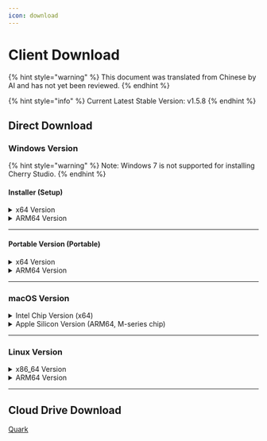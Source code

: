 ```yaml
---
icon: download
---
```

# Client Download


{% hint style="warning" %}
This document was translated from Chinese by AI and has not yet been reviewed.
{% endhint %}




{% hint style="info" %}
Current Latest Stable Version: v1.5.8
{% endhint %}

## Direct Download

### Windows Version

{% hint style="warning" %}
Note: Windows 7 is not supported for installing Cherry Studio.
{% endhint %}

#### Installer (Setup)

<details>

<summary>x64 Version</summary>

Main Line:

【[Cherry Studio Official Website](https://cherry-ai.com/download)】 【[GitHub](https://github.com/CherryHQ/cherry-studio/releases/download/v1.5.8/Cherry-Studio-1.5.8-x64-setup.exe)】

Alternate Lines:

【[Line 1](https://download-cf.ocoolai.com/https://github.com/CherryHQ/cherry-studio/releases/download/v1.5.8/Cherry-Studio-1.5.8-x64-setup.exe)】 【[Line 2](https://download.ocoolai.com/https://github.com/CherryHQ/cherry-studio/releases/download/v1.5.8/Cherry-Studio-1.5.8-x64-setup.exe)】 【[Line 3](https://download.ocoolai.online/https://github.com/CherryHQ/cherry-studio/releases/download/v1.5.8/Cherry-Studio-1.5.8-x64-setup.exe)】

</details>

<details>

<summary>ARM64 Version</summary>

Main Line:

【[Cherry Studio Official Website](https://cherry-ai.com/download)】 【[GitHub](https://github.com/CherryHQ/cherry-studio/releases/download/v1.5.8/Cherry-Studio-1.5.8-arm64-setup.exe)】

Alternate Lines:

【[Line 1](https://download-cf.ocoolai.com/https://github.com/CherryHQ/cherry-studio/releases/download/v1.5.8/Cherry-Studio-1.5.8-arm64-setup.exe)】 【[Line 2](https://download.ocoolai.com/https://github.com/CherryHQ/cherry-studio/releases/download/v1.5.8/Cherry-Studio-1.5.8-arm64-setup.exe)】 【[Line 3](https://download.ocoolai.online/https://github.com/CherryHQ/cherry-studio/releases/download/v1.5.8/Cherry-Studio-1.5.8-arm64-setup.exe)】

</details>

***

#### Portable Version (Portable)

<details>

<summary>x64 Version</summary>

Main Line:

【[Cherry Studio Official Website](https://cherry-ai.com/download)】 【[GitHub](https://github.com/CherryHQ/cherry-studio/releases/download/v1.5.8/Cherry-Studio-1.5.8-x64-portable.exe)】

Alternate Lines:

【[Line 1](https://download-cf.ocoolai.com/https://github.com/CherryHQ/cherry-studio/releases/download/v1.5.8/Cherry-Studio-1.5.8-x64-portable.exe)】 【[Line 2](https://download.ocoolai.com/https://github.com/CherryHQ/cherry-studio/releases/download/v1.5.8/Cherry-Studio-1.5.8-x64-portable.exe)】 【[Line 3](https://download.ocoolai.online/https://github.com/CherryHQ/cherry-studio/releases/download/v1.5.8/Cherry-Studio-1.5.8-x64-portable.exe)】

</details>

<details>

<summary>ARM64 Version</summary>

Main Line:

【[Cherry Studio Official Website](https://cherry-ai.com/download)】 【[GitHub](https://github.com/CherryHQ/cherry-studio/releases/download/v1.5.8/Cherry-Studio-1.5.8-arm64-portable.exe)】

Alternate Lines:

【[Line 1](https://download-cf.ocoolai.com/https://github.com/CherryHQ/cherry-studio/releases/download/v1.5.8/Cherry-Studio-1.5.8-arm64-portable.exe)】 【[Line 2](https://download.ocoolai.com/https://github.com/CherryHQ/cherry-studio/releases/download/v1.5.8/Cherry-Studio-1.5.8-arm64-portable.exe)】 【[Line 3](https://download.ocoolai.online/https://github.com/CherryHQ/cherry-studio/releases/download/v1.5.8/Cherry-Studio-1.5.8-arm64-portable.exe)】

</details>

***

### macOS Version

<details>

<summary>Intel Chip Version (x64)</summary>

Main Line:

【[Cherry Studio Official Website](https://cherry-ai.com/download)】 【[GitHub](https://github.com/CherryHQ/cherry-studio/releases/download/v1.5.8/Cherry-Studio-1.5.8-x64.dmg)】

Alternate Lines:

【[Line 1](https://download-cf.ocoolai.com/https://github.com/CherryHQ/cherry-studio/releases/download/v1.5.8/Cherry-Studio-1.5.8.dmg)】 【[Line 2](https://download.ocoolai.com/https://github.com/CherryHQ/cherry-studio/releases/download/v1.5.8/Cherry-Studio-1.5.8-x64.dmg)】 【[Line 3](https://download.ocoolai.online/https://github.com/CherryHQ/cherry-studio/releases/download/v1.5.8/Cherry-Studio-1.5.8-x64.dmg)】

</details>

<details>

<summary>Apple Silicon Version (ARM64, M-series chip)</summary>

Main Line:

【[Cherry Studio Official Website](https://cherry-ai.com/download)】 【[GitHub](https://github.com/CherryHQ/cherry-studio/releases/download/v1.5.8/Cherry-Studio-1.5.8-arm64.dmg)】

Alternate Lines:

【[Line 1](https://download-cf.ocoolai.com/https://github.com/CherryHQ/cherry-studio/releases/download/v1.5.8/Cherry-Studio-1.5.8-arm64.dmg)】 【[Line 2](https://download.ocoolai.com/https://github.com/CherryHQ/cherry-studio/releases/download/v1.5.8/Cherry-Studio-1.5.8-arm64.dmg)】 【[Line 3](https://download.ocoolai.online/https://github.com/CherryHQ/cherry-studio/releases/download/v1.5.8/Cherry-Studio-1.5.8-arm64.dmg)】

</details>

***

### Linux Version

<details>

<summary>x86_64 Version</summary>

Main Line:

【[Cherry Studio Official Website](https://cherry-ai.com/download)】 【[GitHub](https://github.com/CherryHQ/cherry-studio/releases/download/v1.5.8/Cherry-Studio-1.5.8-x86_64.AppImage)】

Alternate Lines:

【[Line 1](https://download-cf.ocoolai.com/https://github.com/CherryHQ/cherry-studio/releases/download/v1.5.8/Cherry-Studio-1.5.8-x86_64.AppImage)】 【[Line 2](https://download.ocoolai.com/https://github.com/CherryHQ/cherry-studio/releases/download/v1.5.8/Cherry-Studio-1.5.8-x86_64.AppImage)】 【[Line 3](https://download.ocoolai.online/https://github.com/CherryHQ/cherry-studio/releases/download/v1.5.8/Cherry-Studio-1.5.8-x86_64.AppImage)】

</details>

<details>

<summary>ARM64 Version</summary>

Main Line:

【[Cherry Studio Official Website](https://cherry-ai.com/download)】 【[GitHub](https://github.com/CherryHQ/cherry-studio/releases/download/v1.5.8/Cherry-Studio-1.5.8-arm64.AppImage)】

Alternate Lines:

【[Line 1](https://download-cf.ocoolai.com/https://github.com/CherryHQ/cherry-studio/releases/download/v1.5.8/Cherry-Studio-1.5.8-arm64.AppImage)】 【[Line 2](https://download.ocoolai.com/https://github.com/CherryHQ/cherry-studio/releases/download/v1.5.8/Cherry-Studio-1.5.8-arm64.AppImage)】 【[Line 3](https://download.ocoolai.online/https://github.com/CherryHQ/cherry-studio/releases/download/v1.5.8/Cherry-Studio-1.5.8-arm64-AppImage)】

</details>

***

## Cloud Drive Download

[Quark](https://pan.quark.cn/s/4044324d0ecd#/list/share)